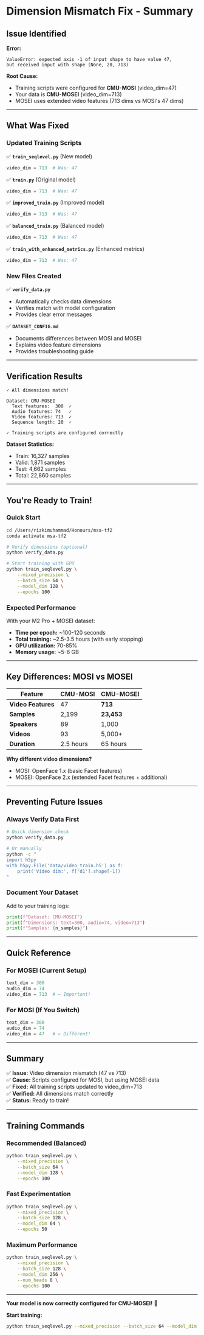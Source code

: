# Dimension Mismatch Fix - Summary

## Issue Identified

**Error:**
```
ValueError: expected axis -1 of input shape to have value 47, 
but received input with shape (None, 20, 713)
```

**Root Cause:**
- Training scripts were configured for **CMU-MOSI** (video_dim=47)
- Your data is **CMU-MOSEI** (video_dim=713)
- MOSEI uses extended video features (713 dims vs MOSI's 47 dims)

---

## What Was Fixed

### Updated Training Scripts

✅ **`train_seqlevel.py`** (New model)
```python
video_dim = 713  # Was: 47
```

✅ **`train.py`** (Original model)
```python
video_dim = 713  # Was: 47
```

✅ **`improved_train.py`** (Improved model)
```python
video_dim = 713  # Was: 47
```

✅ **`balanced_train.py`** (Balanced model)
```python
video_dim = 713  # Was: 47
```

✅ **`train_with_enhanced_metrics.py`** (Enhanced metrics)
```python
video_dim = 713  # Was: 47
```

### New Files Created

✅ **`verify_data.py`**
- Automatically checks data dimensions
- Verifies match with model configuration
- Provides clear error messages

✅ **`DATASET_CONFIG.md`**
- Documents differences between MOSI and MOSEI
- Explains video feature dimensions
- Provides troubleshooting guide

---

## Verification Results

```
✓ All dimensions match!

Dataset: CMU-MOSEI
  Text features:  300  ✓
  Audio features: 74   ✓
  Video features: 713  ✓
  Sequence length: 20  ✓

✓ Training scripts are configured correctly
```

**Dataset Statistics:**
- Train: 16,327 samples
- Valid: 1,871 samples
- Test: 4,662 samples
- Total: 22,860 samples

---

## You're Ready to Train!

### Quick Start

```bash
cd /Users/rizkimuhammad/Honours/msa-tf2
conda activate msa-tf2

# Verify dimensions (optional)
python verify_data.py

# Start training with GPU
python train_seqlevel.py \
    --mixed_precision \
    --batch_size 64 \
    --model_dim 128 \
    --epochs 100
```

### Expected Performance

With your M2 Pro + MOSEI dataset:
- **Time per epoch:** ~100-120 seconds
- **Total training:** ~2.5-3.5 hours (with early stopping)
- **GPU utilization:** 70-85%
- **Memory usage:** ~5-6 GB

---

## Key Differences: MOSI vs MOSEI

| Feature | CMU-MOSI | CMU-MOSEI |
|---------|----------|-----------|
| **Video Features** | 47 | **713** |
| **Samples** | 2,199 | **23,453** |
| **Speakers** | 89 | 1,000 |
| **Videos** | 93 | 5,000+ |
| **Duration** | 2.5 hours | 65 hours |

**Why different video dimensions?**
- MOSI: OpenFace 1.x (basic Facet features)
- MOSEI: OpenFace 2.x (extended Facet features + additional)

---

## Preventing Future Issues

### Always Verify Data First

```bash
# Quick dimension check
python verify_data.py

# Or manually
python -c "
import h5py
with h5py.File('data/video_train.h5') as f:
    print('Video dim:', f['d1'].shape[-1])
"
```

### Document Your Dataset

Add to your training logs:
```python
print(f"Dataset: CMU-MOSEI")
print(f"Dimensions: text=300, audio=74, video=713")
print(f"Samples: {n_samples}")
```

---

## Quick Reference

### For MOSEI (Current Setup)
```python
text_dim = 300
audio_dim = 74
video_dim = 713  # ← Important!
```

### For MOSI (If You Switch)
```python
text_dim = 300
audio_dim = 74
video_dim = 47   # ← Different!
```

---

## Summary

✅ **Issue:** Video dimension mismatch (47 vs 713)  
✅ **Cause:** Scripts configured for MOSI, but using MOSEI data  
✅ **Fixed:** All training scripts updated to video_dim=713  
✅ **Verified:** All dimensions match correctly  
✅ **Status:** Ready to train!  

---

## Training Commands

### Recommended (Balanced)
```bash
python train_seqlevel.py \
    --mixed_precision \
    --batch_size 64 \
    --model_dim 128 \
    --epochs 100
```

### Fast Experimentation
```bash
python train_seqlevel.py \
    --mixed_precision \
    --batch_size 128 \
    --model_dim 64 \
    --epochs 50
```

### Maximum Performance
```bash
python train_seqlevel.py \
    --mixed_precision \
    --batch_size 128 \
    --model_dim 256 \
    --num_heads 8 \
    --epochs 100
```

---

**Your model is now correctly configured for CMU-MOSEI!** 🎉

**Start training:**
```bash
python train_seqlevel.py --mixed_precision --batch_size 64 --model_dim 128
```





